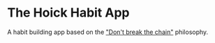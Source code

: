 # The Hoick Habit App
A habit building app based on the ["Don't break the chain"](http://lifehacker.com/281626/jerry-seinfelds-productivity-secret) philosophy.
